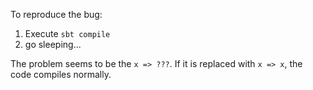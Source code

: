 To reproduce the bug:

1. Execute `sbt compile`
2. go sleeping...

The problem seems to be the `x => ???`. If it is replaced with `x => x`, the code compiles normally.
